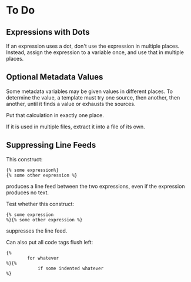 # To Do

## Expressions with Dots

If an expression uses a dot,
don't use the expression in multiple places.
Instead, assign the expression to a variable once,
and use that in multiple places.

## Optional Metadata Values

Some metadata variables may be given values in different places.
To determine the value,
a template must try one source, then another, then another,
until it finds a value or exhausts the sources.

Put that calculation in exactly one place.

If it is used in multiple files,
extract it into a file of its own.

## Suppressing Line Feeds

This construct:

    {% some expression%}
    {% some other expression %}

produces a line feed between the two expressions,
even if the expression produces no text.

Test whether this construct:

    {% some expression
    %}{% some other expression %}

suppresses the line feed.

Can also put all code tags flush left:

    {%
            for whatever
    %}{%
                if some indented whatever
    %}
